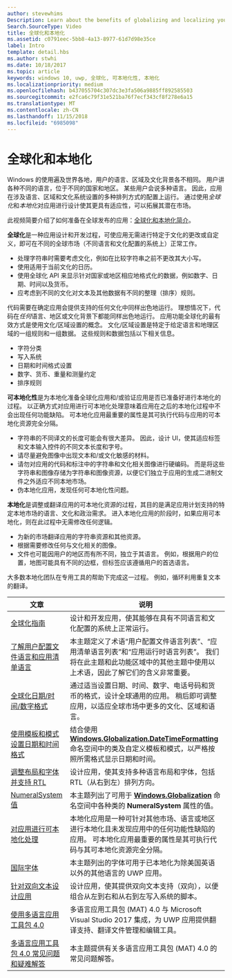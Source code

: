 ```yaml
---
author: stevewhims
Description: Learn about the benefits of globalizing and localizing your app, and exactly what these terms mean.
Search.SourceType: Video
title: 全球化和本地化
ms.assetid: c0791eec-5bb8-4a13-8977-61d7d98e35ce
label: Intro
template: detail.hbs
ms.author: stwhi
ms.date: 10/18/2017
ms.topic: article
keywords: windows 10, uwp, 全球化, 可本地化性, 本地化
ms.localizationpriority: medium
ms.openlocfilehash: b437055704c307dc3e3fa506a9885ff892585503
ms.sourcegitcommit: e2fca6c79f31e521ba76f7ecf343cf8f278e6a15
ms.translationtype: MT
ms.contentlocale: zh-CN
ms.lasthandoff: 11/15/2018
ms.locfileid: "6985098"
---
```

# <a name="globalization-and-localization"></a>全球化和本地化

Windows 的使用遍及世界各地，用户的语言、区域及文化背景各不相同。 用户讲各种不同的语言，位于不同的国家和地区。 某些用户会说多种语言。 因此，应用在涉及语言、区域和文化系统设置的多种排列方式的配置上运行。 通过使用*全球化*和*本地化*对应用进行设计使其更具有适应性，可以拓展其潜在市场。

此视频简要介绍了如何准备在全球发布的应用：[全球化和本地化简介](https://channel9.msdn.com/Blogs/One-Dev-Minute/Introduction-to-globalization-and-localization)。

**全球化**是一种应用设计和开发过程，可使应用无需进行特定于文化的更改或自定义，即可在不同的全球市场（不同语言和文化配置的系统上）正常工作。

- 处理字符串时需要考虑文化，例如在比较字符串之前不更改其大小写。
- 使用适用于当前文化的日历。
- 使用全球化 API 来显示针对国家或地区相应地格式化的数据，例如数字、日期、时间以及货币。
- 应考虑到不同的文化对文本及其他数据有不同的整理（排序）规则。

代码需要在确定应用会提供支持的任何文化中同样出色地运行。 理想情况下，代码在*任何*语言、地区或文化背景下都能同样出色地运行。 应用功能全球化的最有效方式是使用文化/区域设置的概念。 文化/区域设置是特定于给定语言和地理区域的一组规则和一组数据。 这些规则和数据包括以下相关信息。

- 字符分类
- 写入系统
- 日期和时间格式设置
- 数字、货币、重量和测量约定
- 排序规则

**可本地化性**是为本地化准备全球化应用和/或验证应用是否已准备好进行本地化的过程。 以正确方式对应用进行可本地化处理意味着应用在之后的本地化过程中不会出现任何功能缺陷。 可本地化应用最重要的属性是其可执行代码与应用的可本地化资源完全分隔。

- 字符串的不同译文的长度可能会有很大差异。 因此，设计 UI，使其适应标签和文本输入控件的不同文本长度和字号。
- 请尽量避免图像中出现文本和/或文化敏感的材料。
- 请勿对应用的代码和标注中的字符串和文化相关图像进行硬编码。 而是将这些字符串和图像存储为字符串和图像资源，以便它们独立于应用的生成二进制文件之外适应不同本地市场。
- 伪本地化应用，发现任何可本地化性问题。

**本地化**是调整或翻译应用的可本地化资源的过程，其目的是满足应用计划支持的特定本地市场的语言、文化和政治需求。 进入本地化应用的阶段时，如果应用可本地化，则在此过程中无需修改任何逻辑。

- 为新的市场翻译应用的字符串资源和其他资源。
- 根据需要修改任何与文化相关的图像。
- 文件也可能因用户的地区而有所不同，独立于其语言。 例如，根据用户的位置，地图可能具有不同的边框，但标签应该遵循用户的首选语言。

大多数本地化团队在专用工具的帮助下完成这一过程。 例如，循环利用重复文本的翻译。

| 文章 | 说明 |
|---------|-------------|
| [全球化指南](guidelines-and-checklist-for-globalizing-your-app.md) | 设计和开发应用，使其能够在具有不同语言和文化配置的系统上正常运行。 |
| [了解用户配置文件语言和应用清单语言](manage-language-and-region.md) | 本主题定义了术语“用户配置文件语言列表”、“应用清单语言列表”和“应用运行时语言列表”。 我们将在此主题和此功能区域中的其他主题中使用以上术语，因此了解它们的含义非常重要。 |
| [全球化日期/时间/数字格式](use-global-ready-formats.md) | 通过适当设置日期、时间、数字、电话号码和货币的格式，设计全球通用的应用。 稍后即可调整应用，以适应全球市场中更多的文化、区域和语言。 |
| [使用模板和模式设置日期和时间格式](use-patterns-to-format-dates-and-times.md) | 结合使用 [**Windows.Globalization.DateTimeFormatting**](/uwp/api/windows.globalization.datetimeformatting?branch=live) 命名空间中的类及自定义模板和模式，以严格按照所需格式显示日期和时间。 |
| [调整布局和字体并支持 RTL](adjust-layout-and-fonts--and-support-rtl.md) | 设计应用，使其支持多种语言布局和字体，包括 RTL（从右到左）排列方向。 |
| [NumeralSystem 值](glob-numeralsystem-values.md) | 本主题列出了可用于 [**Windows.Globalization**](/uwp/api/windows.globalization?branch=live) 命名空间中各种类的 **NumeralSystem** 属性的值。 |
| [对应用进行可本地化处理](prepare-your-app-for-localization.md) | 本地化应用是一种可针对其他市场、语言或地区进行本地化且未发现应用中的任何功能性缺陷的应用。 可本地化应用最重要的属性是其可执行代码与其可本地化资源完全分隔。 |
| [国际字体](loc-international-fonts.md) | 本主题列出的字体可用于已本地化为除美国英语以外的其他语言的 UWP 应用。 |
| [针对双向文本设计应用](design-for-bidi-text.md) | 设计应用，使其提供双向文本支持（双向），以便组合从左到右和从右到左写入系统的脚本。 |
| [使用多语言应用工具包 4.0](use-mat.md) | 多语言应用工具包 (MAT) 4.0 与 Microsoft Visual Studio 2017 集成，为 UWP 应用提供翻译支持、翻译文件管理和编辑工具。 |
| [多语言应用工具包 4.0 常见问题和疑难解答](mat-faq-troubleshooting.md) | 本主题提供有关多语言应用工具包 (MAT) 4.0 的常见问题解答。 |
